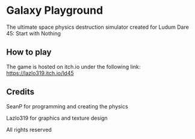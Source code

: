# Galaxy Playground
The ultimate space physics destruction simulator created for Ludum Dare 45: Start with Nothing

## How to play
The game is hosted on itch.io under the following link:
https://lazlo319.itch.io/ld45


## Credits
SeanP for programming and creating the physics

Lazlo319 for graphics and texture design

All rights reserved


